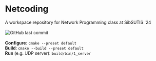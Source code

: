 # Netcoding
A workspace repository for Network Programming class at SibSUTIS '24<br>
<br>
![GitHub last commit](https://img.shields.io/github/last-commit/allenvox/netcoding)<br>
<br>
**Configure**: `cmake --preset default`<br>
**Build**: `cmake --build --preset default`<br>
**Run** (e.g. UDP server): `build/bin/1_server`<br>